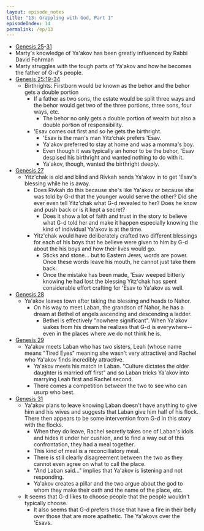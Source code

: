 ```yaml
---
layout: episode_notes
title: "13: Grappling with God, Part 1"
episodeIndex: 14
permalink: /ep/13
---
```

- [Genesis 25](https://www.bible.com/bible/111/GEN.25.NIV)-[31](https://www.bible.com/bible/111/GEN.31.NIV)
- Marty's knowledge of Ya'akov has been greatly influenced by Rabbi David Fohrman
- Marty struggles with the tough parts of Ya'akov and how he becomes the father of G-d's people.
- [Genesis 25:19-34](https://www.bible.com/bible/111/GEN.25.19-34.NIV)
  - Birthrights: Firstborn would be known as the behor and the behor gets a double portion
    - If a father as two sons, the estate would be split three ways and the behor would get two of the three portions, three sons, four ways, etc.
      - The behor no only gets a double portion of wealth but also a double portion of responsibility.
    - 'Esav comes out first and so he gets the birthright.
      - 'Esav is the man's man Yitz’chak prefers 'Esav.
      - Ya'akov preferred to stay at home and was a momma's boy.
      - Even though it was typically an honor to be the behor, 'Esav despised his birthright and wanted nothing to do with it.
      - Ya'akov, though, wanted the birthright deeply.
- [Genesis 27](https://www.bible.com/bible/111/GEN.27.NIV)
  - Yitz'chak is old and blind and Rivkah sends Ya'akov in to get 'Esav's blessing while he is away.
    - Does Rivkah do this because she's like Ya'akov or because she was told by G-d that the younger would serve the other? Did she ever even tell Yitz'chak what G-d revealed to her? Does he know and push back or is it kept a secret?
      - Does it show a lot of faith and trust in the story to believe what G-d told her and make it happen especially knowing the kind of individual Ya'akov is at the time.
    - Yitz'chak would have deliberately crafted two different blessings for each of his boys that he believe were given to him by G-d about the his boys and how their lives would go.
      - Sticks and stone... but to Eastern Jews, words are power. Once these words leave his mouth, he cannot just take them back.
      - Once the mistake has been made, 'Esav weeped bitterly knowing he had lost the blessing Yitz'chak has spent considerable effort crafting for 'Esav to Ya'akov as well.
- [Genesis 28](https://www.bible.com/bible/111/GEN.28.NIV)
  - Ya'akov leaves town after taking the blessing and heads to Nahor.
    - On his way to meet Laban, the grandson of Nahor, he has a dream at Bethel of angels ascending and descending a ladder.
      - Bethel is effectively "nowhere significant". When Ya'akov wakes from his dream he realizes that G-d is everywhere--even in the places where we do not think he is.
- [Genesis 29](https://www.bible.com/bible/111/GEN.29.NIV)
  - Ya'akov meets Laban who has two sisters, Leah (whose name means "Tired Eyes" meaning she wasn't very attractive) and Rachel who Ya'akov finds incredibly attractive.
    - Ya'akov meets his match in Laban. "Culture dictates the older daughter is married off first" and so Laban tricks Ya'akov into marrying Leah first and Rachel second.
    - There comes a competition between the two to see who can usurp who best.
- [Genesis 31](https://www.bible.com/bible/111/GEN.31.NIV)
  - Ya'akov plans to leave knowing Laban doesn't have anything to give him and his wives and suggests that Laban give him half of his flock. There then appears to be some intervention from G-d in this story with the flocks.
    - When they do leave, Rachel secretly takes one of Laban's idols and hides it under her cushion, and to find a way out of this confrontation, they had a meal together.
    - This kind of meal is a reconcilliatory meal.
    - There is still clearly disagreement between the two as they cannot even agree on what to call the place.
    - "And Laban said..." implies that Ya'akov is listening and not responding.
    - Ya'akov creates a pillar and the two argue about the god to whom they make their oath and the name of the place, etc.
  - It seems that G-d likes to choose people that the people wouldn't typically choose.
    - It also seems that G-d prefers those that have a fire in their belly over those that are more apathetic. The Ya'akovs over the 'Esavs.
